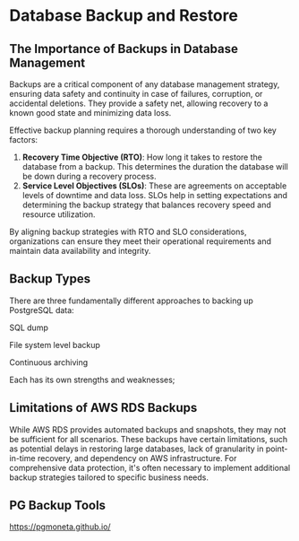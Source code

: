 
# Database Backup and Restore
## The Importance of Backups in Database Management
Backups are a critical component of any database management strategy, ensuring data safety and continuity in case of failures, corruption, or accidental deletions. They provide a safety net, allowing recovery to a known good state and minimizing data loss.

Effective backup planning requires a thorough understanding of two key factors:

1. **Recovery Time Objective (RTO)**: How long it takes to restore the database from a backup. This determines the duration the database will be down during a recovery process.
2. **Service Level Objectives (SLOs)**: These are agreements on acceptable levels of downtime and data loss. SLOs help in setting expectations and determining the backup strategy that balances recovery speed and resource utilization.

By aligning backup strategies with RTO and SLO considerations, organizations can ensure they meet their operational requirements and maintain data availability and integrity.


## Backup Types
There are three fundamentally different approaches to backing up PostgreSQL data:

SQL dump

File system level backup

Continuous archiving

Each has its own strengths and weaknesses;

## Limitations of AWS RDS Backups

While AWS RDS provides automated backups and snapshots, they may not be sufficient for all scenarios. These backups have certain limitations, such as potential delays in restoring large databases, lack of granularity in point-in-time recovery, and dependency on AWS infrastructure. For comprehensive data protection, it's often necessary to implement additional backup strategies tailored to specific business needs.







## PG Backup Tools
https://pgmoneta.github.io/
